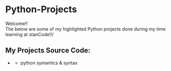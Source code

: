 # Python-Projects
Welcome!!\
The below are some of my highlighted Python projects done during my time learning at stanCode!!/


## My Projects Source Code:
* []()
  * python symantics & syntax
